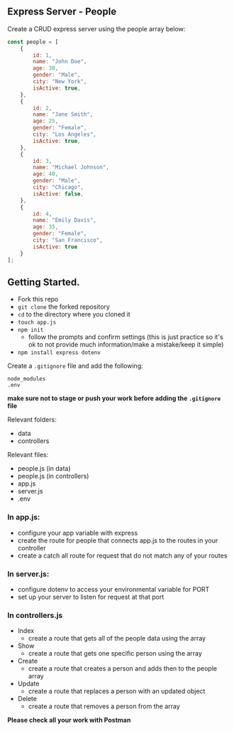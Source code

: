 ## Express Server - People

Create a CRUD express server using the people array below:

```javascript
const people = [
    {
        id: 1,
        name: "John Doe",
        age: 30,
        gender: "Male",
        city: "New York",
        isActive: true,
    },
    {
        id: 2,
        name: "Jane Smith",
        age: 25,
        gender: "Female",
        city: "Los Angeles",
        isActive: true,
    },
    {
        id: 3,
        name: "Michael Johnson",
        age: 40,
        gender: "Male",
        city: "Chicago",
        isActive: false,
    },
    {
        id: 4,
        name: "Emily Davis",
        age: 35,
        gender: "Female",
        city: "San Francisco",
        isActive: true
    }
];
```

## Getting Started.

- Fork this repo
- `git clone` the forked repository
- `cd` to the directory where you cloned it
- `touch app.js`
- `npm init`
  - follow the prompts and confirm settings (this is just practice so it's ok to not provide much information/make a mistake/keep it simple)
- `npm install express dotenv`

Create a `.gitignore` file and add the following:

```
node_modules
.env
```

**make sure not to stage or push your work before adding the `.gitignore` file**


Relevant folders:
- data
- controllers

Relevant files:
- people.js (in data)
- people.js (in controllers)
- app.js
- server.js
- .env


### In app.js: 
- configure your app variable with express
- create the route for people that connects app.js to the routes in your controller
- create a catch all route for request that do not match any of your routes


### In server.js:
- configure dotenv to access your environmental variable for PORT
- set up your server to listen for request at that port

### In controllers.js 
- Index
    - create a route that gets all of the people data using the array 
- Show
    - create a route that gets one specific person using the array 
- Create 
    - create a route that creates a person and adds then to the people array
- Update
    - create a route that replaces a person with an updated object
- Delete
    - create a route that removes a person from the array 



**Please check all your work with Postman**